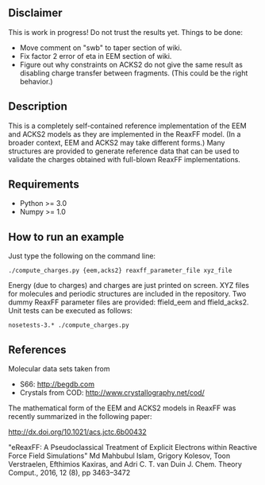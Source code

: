 Disclaimer
----------

This is work in progress! Do not trust the results yet. Things to be done:

- Move comment on "swb" to taper section of wiki.
- Fix factor 2 error of eta in EEM section of wiki.
- Figure out why constraints on ACKS2 do not give the same result as disabling charge
  transfer between fragments. (This could be the right behavior.)


Description
-----------

This is a completely self-contained reference implementation of the EEM and ACKS2 models
as they are implemented in the ReaxFF model. (In a broader context, EEM and ACKS2 may take
different forms.) Many structures are provided to generate reference data that can be used
to validate the charges obtained with full-blown ReaxFF implementations.


Requirements
------------

* Python >= 3.0
* Numpy >= 1.0


How to run an example
---------------------

Just type the following on the command line:

    ./compute_charges.py {eem,acks2} reaxff_parameter_file xyz_file

Energy (due to charges) and charges are just printed on screen. XYZ files for molecules
and periodic structures are included in the repository. Two dummy ReaxFF parameter files
are provided: ffield_eem and ffield_acks2. Unit tests can be executed as follows:

    nosetests-3.* ./compute_charges.py


References
----------

Molecular data sets taken from

* S66: http://begdb.com
* Crystals from COD: http://www.crystallography.net/cod/

The mathematical form of the EEM and ACKS2 models in ReaxFF was recently summarized in the
following paper:

http://dx.doi.org/10.1021/acs.jctc.6b00432

"eReaxFF: A Pseudoclassical Treatment of Explicit Electrons within Reactive Force Field Simulations"
Md Mahbubul Islam, Grigory Kolesov, Toon Verstraelen, Efthimios Kaxiras, and Adri C. T. van Duin
J. Chem. Theory Comput., 2016, 12 (8), pp 3463–3472
